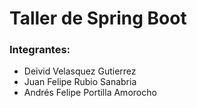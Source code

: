 # Taller de Spring Boot

### Integrantes:

- Deivid Velasquez Gutierrez
- Juan Felipe Rubio Sanabria
- Andrés Felipe Portilla Amorocho